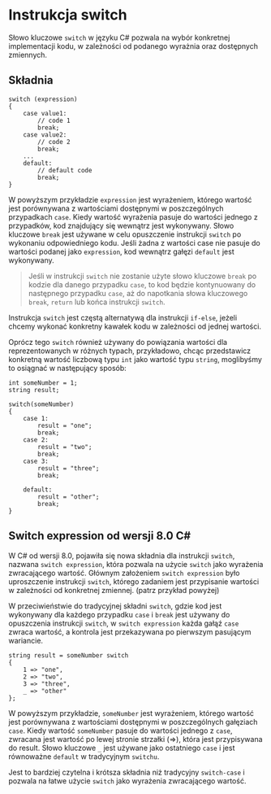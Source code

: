 # Instrukcja switch

Słowo kluczowe `switch` w języku C# pozwala na wybór konkretnej implementacji kodu, w zależności od podanego wyrażnia oraz dostępnych zmiennych. 

## Składnia

```
switch (expression)
{
    case value1:
        // code 1
        break;
    case value2:
        // code 2
        break;
    ...
    default:
        // default code
        break;
}
```

W powyższym przykładzie `expression` jest wyrażeniem, którego wartość jest porównywana z wartościami dostępnymi w poszczególnych przypadkach `case`. Kiedy wartość wyrażenia pasuje do wartości jednego z przypadków, kod znajdujący się wewnątrz jest wykonywany. Słowo kluczowe `break` jest używane w celu opuszczenie instrukcji `switch` po wykonaniu odpowiedniego kodu. Jeśli żadna z wartości case nie pasuje do wartości podanej jako `expression`, kod wewnątrz gałęzi `default` jest wykonywany.

> Jeśli w instrukcji `switch` nie zostanie użyte słowo kluczowe `break` po kodzie dla danego przypadku `case`, to kod będzie kontynuowany do następnego przypadku `case`, aż do napotkania słowa kluczowego `break`, `return` lub końca instrukcji `switch`. 

Instrukcja `switch` jest częstą alternatywą dla instrukcji `if-else`, jeżeli chcemy wykonać konkretny kawałek kodu w zależności od jednej wartości.

Oprócz tego `switch` również używany do powiązania wartości dla reprezentowanych w różnych typach, przykładowo, chcąc przedstawicz konkretną wartość liczbową typu `int` jako wartość typu `string`, moglibyśmy to osiągnać w następujący sposób:

```
int someNumber = 1;
string result;

switch(someNumber)
{
    case 1:
        result = "one";
        break;
    case 2:
        result = "two";
        break;
    case 3:
        result = "three";
        break;
        
    default:
        result = "other";
        break;
}
```

## Switch expression od wersji 8.0 C#

W C# od wersji 8.0, pojawiła się nowa składnia dla instrukcji `switch`, nazwana `switch expression`, która pozwala na użycie `switch` jako wyrażenia zwracającego wartość. Głównym założeniem `switch expression` było uproszczenie instrukcji `switch`, którego zadaniem jest przypisanie wartości w zależności od konkretnej zmiennej. (patrz przykład powyżej)

W przeciwieństwie do tradycyjnej składni `switch`, gdzie kod jest wykonywany dla każdego przypadku `case` i `break` jest używany do opuszczenia instrukcji `switch`, w `switch expression` każda gałąź `case` zwraca wartość, a kontrola jest przekazywana po pierwszym pasującym wariancie.

```
string result = someNumber switch
{
    1 => "one",
    2 => "two",
    3 => "three",
    _ => "other"
};
```

W powyższym przykładzie, `someNumber` jest wyrażeniem, którego wartość jest porównywana z wartościami dostępnymi w poszczególnych gałęziach `case`. Kiedy wartość `someNumber` pasuje do wartości jednego z `case`, zwracana jest wartość po lewej stronie strzałki (=>), która jest przypisywana do result. Słowo kluczowe `_` jest używane jako ostatniego `case` i jest równoważne `default` w tradycyjnym `switchu`.

Jest to bardziej czytelna i krótsza składnia niż tradycyjny `switch-case` i pozwala na łatwe użycie `switch` jako wyrażenia zwracającego wartość.